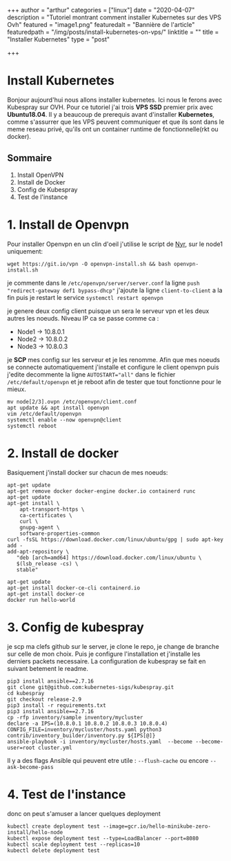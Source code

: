 +++
author = "arthur"
categories = ["linux"]
date = "2020-04-07"
description = "Tutoriel montrant comment installer Kubernetes sur des VPS Ovh"
featured = "image1.png"
featuredalt = "Bannière de l'article"
featuredpath = "/img/posts/install-kubernetes-on-vps/"
linktitle = ""
title = "Installer Kubernetes"
type = "post"

+++

# Install Kubernetes


Bonjour aujourd'hui nous allons installer kubernetes. Ici nous le ferons avec Kubespray sur OVH.
Pour ce tutoriel j'ai trois **VPS SSD** premier prix avec **Ubuntu18.04**.
Il y a beaucoup de prerequis avant d'installer **Kubernetes**, comme s'assurrer que les VPS peuvent
communiquer et que ils sont dans le meme reseau privé, qu'ils ont un container runtime de fonctionnelle(rkt ou docker).


## Sommaire

1. Install OpenVPN
2. Install de Docker
3. Config de Kubespray
4. Test de l'instance

<!--more-->

# 1. Install de Openvpn

Pour installer Openvpn en un clin d'oeil j'utilise le script de [Nyr](https://github.com/Nyr/openvpn-install), sur le node1 uniquement:
```
wget https://git.io/vpn -O openvpn-install.sh && bash openvpn-install.sh
```

je commente dans le `/etc/openvpn/server/server.conf` la ligne `push "redirect-gateway def1 bypass-dhcp"`
j'ajoute la ligne `client-to-client` a la fin
puis je restart le service `systemctl restart openvpn`



je genere deux config client puisque un sera le serveur vpn et les deux autres les noeuds.
Niveau IP ca se passe comme ca :
* Node1 &rarr; 10.8.0.1
* Node2 &rarr; 10.8.0.2
* Node3 &rarr; 10.8.0.3


je **SCP** mes config sur les serveur et je les renomme. Afin que mes noeuds se connecte automatiquement j'installe et configure le client openvpn puis j'edite decommente la ligne `AUTOSTART="all"` dans le fichier `/etc/default/openvpn`  et je reboot afin de tester que tout fonctionne pour le mieux.

```
mv node[2/3].ovpn /etc/openvpn/client.conf
apt update && apt install openvpn
vim /etc/default/openvpn
systemctl enable --now openvpn@client
systemctl reboot
```
# 2. Install de docker

Basiquement j'install docker sur chacun de mes noeuds: 

```
apt-get update
apt-get remove docker docker-engine docker.io containerd runc
apt-get update
apt-get install \
    apt-transport-https \
    ca-certificates \
    curl \
    gnupg-agent \
    software-properties-common
curl -fsSL https://download.docker.com/linux/ubuntu/gpg | sudo apt-key add -
add-apt-repository \
   "deb [arch=amd64] https://download.docker.com/linux/ubuntu \
   $(lsb_release -cs) \
   stable"

apt-get update
apt-get install docker-ce-cli containerd.io
apt-get install docker-ce
docker run hello-world
```


# 3. Config de kubespray

je scp ma clefs github sur le server, je clone le repo, je change de branche sur celle de mon choix. Puis je configure l'installation et j'installe les derniers packets necessaire. La configuration de kubespray se fait en suivant betement le readme.
```
pip3 install ansible==2.7.16
git clone git@github.com:kubernetes-sigs/kubespray.git
cd kubespray
git checkout release-2.9
pip3 install -r requirements.txt
pip3 install ansible==2.7.16
cp -rfp inventory/sample inventory/mycluster
declare -a IPS=(10.8.0.1 10.8.0.2 10.8.0.3 10.8.0.4)
CONFIG_FILE=inventory/mycluster/hosts.yaml python3 contrib/inventory_builder/inventory.py ${IPS[@]}
ansible-playbook -i inventory/mycluster/hosts.yaml  --become --become-user=root cluster.yml
```
Il y a des flags Ansible qui peuvent etre utile : `--flush-cache` ou encore `--ask-become-pass`


# 4. Test de l'instance

donc on peut s'amuser a lancer quelques deployment
```
kubectl create deployment test --image=gcr.io/hello-minikube-zero-install/hello-node
kubectl expose deployment test --type=LoadBalancer --port=8080
kubectl scale deployment test --replicas=10
kubectl delete deployment test
```



